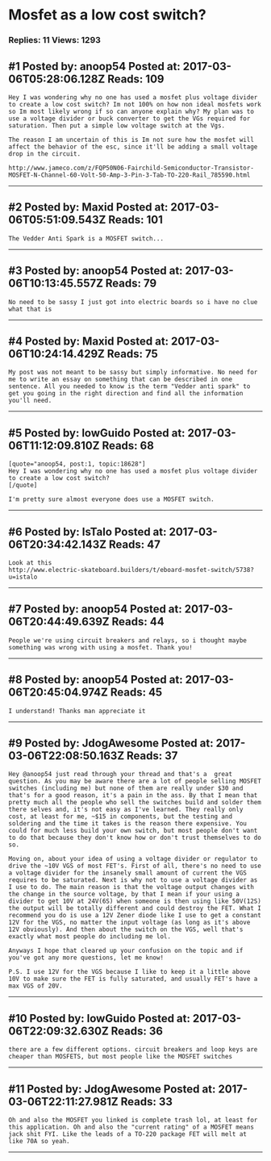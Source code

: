 # Mosfet as a low cost switch?

### Replies: 11 Views: 1293

## \#1 Posted by: anoop54 Posted at: 2017-03-06T05:28:06.128Z Reads: 109

```
Hey I was wondering why no one has used a mosfet plus voltage divider to create a low cost switch? Im not 100% on how non ideal mosfets work so Im most likely wrong if so can anyone explain why? My plan was to use a voltage divider or buck converter to get the VGs required for saturation. Then put a simple low voltage switch at the Vgs. 

The reason I am uncertain of this is Im not sure how the mosfet will affect the behavior of the esc, since it'll be adding a small voltage drop in the circuit. 

http://www.jameco.com/z/FQP50N06-Fairchild-Semiconductor-Transistor-MOSFET-N-Channel-60-Volt-50-Amp-3-Pin-3-Tab-TO-220-Rail_785590.html
```

---
## \#2 Posted by: Maxid Posted at: 2017-03-06T05:51:09.543Z Reads: 101

```
The Vedder Anti Spark is a MOSFET switch...
```

---
## \#3 Posted by: anoop54 Posted at: 2017-03-06T10:13:45.557Z Reads: 79

```
No need to be sassy I just got into electric boards so i have no clue what that is
```

---
## \#4 Posted by: Maxid Posted at: 2017-03-06T10:24:14.429Z Reads: 75

```
My post was not meant to be sassy but simply informative. No need for me to write an essay on something that can be described in one sentence. All you needed to know is the term "Vedder anti spark" to get you going in the right direction and find all the information you'll need.
```

---
## \#5 Posted by: lowGuido Posted at: 2017-03-06T11:12:09.810Z Reads: 68

```
[quote="anoop54, post:1, topic:18628"]
Hey I was wondering why no one has used a mosfet plus voltage divider to create a low cost switch?
[/quote]

I'm pretty sure almost everyone does use a MOSFET switch.
```

---
## \#6 Posted by: IsTalo Posted at: 2017-03-06T20:34:42.143Z Reads: 47

```
Look at this 
http://www.electric-skateboard.builders/t/eboard-mosfet-switch/5738?u=istalo
```

---
## \#7 Posted by: anoop54 Posted at: 2017-03-06T20:44:49.639Z Reads: 44

```
People we're using circuit breakers and relays, so i thought maybe something was wrong with using a mosfet. Thank you!
```

---
## \#8 Posted by: anoop54 Posted at: 2017-03-06T20:45:04.974Z Reads: 45

```
I understand! Thanks man appreciate it
```

---
## \#9 Posted by: JdogAwesome Posted at: 2017-03-06T22:08:50.163Z Reads: 37

```
Hey @anoop54 just read through your thread and that's a  great question. As you may be aware there are a lot of people selling MOSFET switches (including me) but none of them are really under $30 and that's for a good reason, it's a pain in the ass. By that I mean that pretty much all the people who sell the switches build and solder them there selves and, it's not easy as I've learned. They really only cost, at least for me, ~$15 in components, but the testing and soldering and the time it takes is the reason there expensive. You could for much less build your own switch, but most people don't want to do that because they don't know how or don't trust themselves to do so.

Moving on, about your idea of using a voltage divider or regulator to drive the ~10V VGS of most FET's. First of all, there's no need to use a voltage divider for the insanely small amount of current the VGS requires to be saturated. Next is why not to use a voltage divider as I use to do. The main reason is that the voltage output changes with the change in the source voltage, by that I mean if your using a divider to get 10V at 24V(6S) when someone is then using like 50V(12S) the output will be totally different and could destroy the FET. What I recommend you do is use a 12V Zener diode like I use to get a constant 12V for the VGS, no matter the input voltage (as long as it's above 12V obviously). And then about the switch on the VGS, well that's exactly what most people do including me lol. 

Anyways I hope that cleared up your confusion on the topic and if you've got any more questions, let me know!

P.S. I use 12V for the VGS because I like to keep it a little above 10V to make sure the FET is fully saturated, and usually FET's have a max VGS of 20V.
```

---
## \#10 Posted by: lowGuido Posted at: 2017-03-06T22:09:32.630Z Reads: 36

```
there are a few different options. circuit breakers and loop keys are cheaper than MOSFETS, but most people like the MOSFET switches
```

---
## \#11 Posted by: JdogAwesome Posted at: 2017-03-06T22:11:27.981Z Reads: 33

```
Oh and also the MOSFET you linked is complete trash lol, at least for this application. Oh and also the "current rating" of a MOSFET means jack shit FYI. Like the leads of a TO-220 package FET will melt at like 70A so yeah.
```

---
